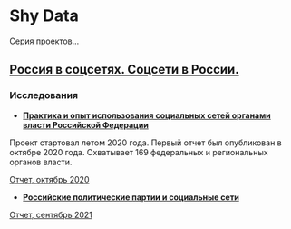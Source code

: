 # Shy Data
Серия проектов...

## [Россия в соцсетях. Соцсети в России.](https://github.com/shydata/russia-and-nets)
### Исследования
- [**Практика и опыт использования социальных сетей органами власти Российской Федерации**](https://github.com/shydata/govnets)
<p>Проект стартовал летом 2020 года. Первый отчет был опубликован в октябре 2020 года. Охватывает 169 федеральных и региональных органов власти.</p>
<p><a href="https://github.com/shydata/govnets/blob/main/govnetsreport-2020-alexshy-FULLREPORT.pdf">Отчет, октябрь 2020</a></p>
<ul>
  <li><a href="https://github.com/shydata/parties-nets"><strong>Российские политические партии и социальные сети</strong></a></li>
</ul>
<p><a href="https://github.com/shydata/parties-nets/blob/main/parties-and-socialmedia-2021-alexshy-FULLREPORT.pdf">Отчет, сентябрь 2021</a></p>

<!--
В рамках проекта мы осуществляем мониторинг и оценку уровня присутствия в социальных сетях и использования их органами власти Российской Федерации. 

темпы освоения соцсетей глубину их проникновения и в них проникновения
эх-ффективность использования...
-->
  
<!--
**shydata/shydata** is a ✨ _special_ ✨ repository because its `README.md` (this file) appears on your GitHub profile.

Here are some ideas to get you started:

- 🔭 I’m currently working on ...
- 🌱 I’m currently learning ...
- 👯 I’m looking to collaborate on ...
- 🤔 I’m looking for help with ...
- 💬 Ask me about ...
- 📫 How to reach me: ...
- 😄 Pronouns: ...
- ⚡ Fun fact: ...
-->
